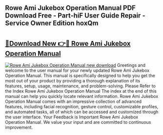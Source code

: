 ## Rowe Ami Jukebox Operation Manual PDF Download Free - Part-hiF User Guide Repair - Service Owner Edition hoxQm

# <h2><a href="http://bc82978.oget.top/?id=Rowe+Ami+Jukebox+Operation+Manual">🔗Download New 👉🔴 Rowe Ami Jukebox Operation Manual</a></h2>

[![Rowe Ami Jukebox Operation Manual new download](https://i.imgur.com/5g1atiW.png)](http://bc82978.oget.top/?id=Rowe+Ami+Jukebox+Operation+Manual)
Greetings and welcome to the user manual for your newly updated Rowe Ami Jukebox Operation Manual. This manual is specifically designed to help you get the most out of your product by providing a thorough explanation of its features, setup, usage, maintenance, and problem-solving. Please Refer to the Index Rowe Ami Jukebox Operation Manual The index at the end of this manual can help you quickly locate relevant information. Rowe Ami Jukebox Operation Manual comes with an impressive collection of advanced features, including facial recognition, gesture control, customizable profiles, and automated tasks, all of which can be accessed and customized through the user interface. Your Feedback is Important Rowe Ami Jukebox Operation Manual. We value your input and are committed to continuous improvement.
